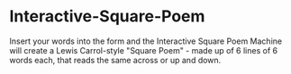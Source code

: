 Interactive-Square-Poem
=======================

Insert your words into the form and the Interactive Square Poem Machine will create a Lewis Carrol-style "Square Poem" - made up of 6 lines of 6 words each, that reads the same across or up and down.
